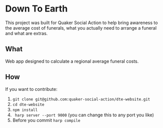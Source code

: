 # Down To Earth

This project was built for Quaker Social Action to help bring awareness to the average cost of funerals, what you actually need to arrange a funeral and what are extras.

## What

Web app designed to calculate a regional average funeral costs.

## How

If you want to contribute:

1. ``` git clone git@github.com:quaker-social-action/dte-website.git ```
2. ``` cd dte-website ```
3. ``` npm install ```
4. ``` harp server --port 9000``` (you can change this to any port you like)
5. Before you commit ```harp compile```
